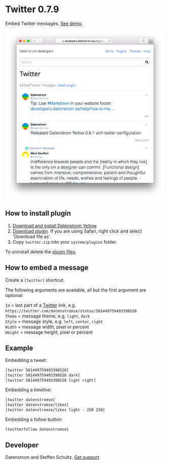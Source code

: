 Twitter 0.7.9
=============
Embed Twitter messages. [See demo](https://developers.datenstrom.se/features/twitter).

<p align="center"><img src="twitter-screenshot.png?raw=true" alt="Screenshot"></p>

## How to install plugin

1. [Download and install Datenstrom Yellow](https://github.com/datenstrom/yellow/).
2. [Download plugin](https://github.com/datenstrom/yellow-extensions/raw/master/zip/twitter.zip). If you are using Safari, right click and select 'Download file as'.
3. Copy `twitter.zip` into your `system/plugins` folder.

To uninstall delete the [plugin files](update.ini).

## How to embed a message

Create a `[twitter]` shortcut. 

The following arguments are available, all but the first argument are optional:
 
`Id` = last part of a [Twitter](https://www.twitter.com) link, e.g. `https://twitter.com/datenstromse/status/581449759493398528`  
`Theme` = message theme, e.g. `light`, `dark`  
`Style` = message style, e.g. `left`, `center`, `right`  
`Width` = message width, pixel or percent  
`Height` = message height, pixel or percent  

## Example

Embedding a tweet:

    [twitter 581449759493398528]
    [twitter 581449759493398528 dark]
    [twitter 581449759493398528 light right]

Embedding a timeline:

    [twitter datenstromse]
    [twitter datenstromse/likes]
    [twitter datenstromse/likes light - 250 250]

Embedding a follow button:

    [twitterfollow datenstromse]

## Developer

Datenstrom and Steffen Schultz. [Get support](https://developers.datenstrom.se/help/support).
